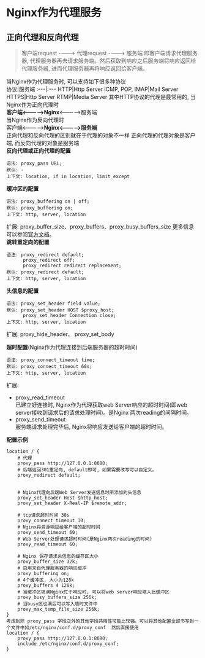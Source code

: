 # Nginx作为代理服务

## 正向代理和反向代理
> 客户端request ----> 代理request ----> 服务端
> 即客户端请求代理服务器, 代理服务器再去请求服务端。然后获取到响应之后服务端将响应返回给代理服务器, 进而代理服务器再将响应返回给客户端。

当Nginx作为代理服务时, 可以支持如下很多种协议  
协议|服务端
:---|:---
HTTP|Http Server
ICMP, POP, IMAP|Mail Server
HTTPS|Http Server
RTMP|Media Server
其中HTTP协议的代理是最常用的, 当Nginx作为正向代理时  
**客户端<----->Nginx**<----->服务端  
当Nginx作为反向代理时  
客户端<----->**Nginx<----->服务端**  
正向代理和反向代理的区别就在于代理的对象不一样
正向代理的代理对象是客户端, 而反向代理的对象是服务端  
**反向代理或正向代理的配置**
```
语法: proxy_pass URL;
默认: -
上下文: location, if in location, limit_except
```
**缓冲区的配置**
```
语法: proxy_buffering on | off;
默认: proxy_buffering on;
上下文: http, server, location
```
扩展: proxy_buffer_size、proxy_buffers、proxy_busy_buffers_size
更多信息可以参阅[官方文档](http://nginx.org/en/docs/http/ngx_http_proxy_module.html)。  
**跳转重定向的配置**
```
语法: proxy_redirect default;
      proxy_redirect off;
      proxy_redirect redirect replacement;
默认: proxy_redirect default;
上下文: http, server, location
```

**头信息的配置**
```
语法: proxy_set_header field value;
默认: proxy_set_header HOST $proxy_host;
      proxy_set_header Connection close;
上下文: http, server, location
```
扩展: proxy_hide_header、 proxy_set_body

**超时配置**(Nginx作为代理连接到后端服务器的超时时间)
```
语法: proxy_connect_timeout time;
默认: proxy_connect_timeout 60s;
上下文: http, server, location
```
扩展: 
- proxy_read_timeout  
已建立好连接时, Nginx作为代理获取web Server响应的超时时间(即web server接收到请求后的请求处理时间)。是Nginx 两次reading的间隔时间。
- proxy_send_timeout  
服务端请求处理完毕后, Nginx将响应发送给客户端的超时时间。

**配置示例**
```
location / {
    # 代理
    proxy_pass http://127.0.0.1:8080;
    # 后端返回301重定向, default即可, 如果需要改写可以自定义。
    proxy_redirect default;
    
    
    # Nginx代理向后端Web Server发送信息时所添加的头信息
    proxy_set_header Host $http_host;
    proxy_set_header X-Real-IP $remote_addr;
    
    # tcp请求超时时间 30s
    proxy_connect_timeout 30;
    # Nginx将资源响应给客户端的超时时间
    proxy_send_timeout 60;
    # Web Server处理请求超时时间(是Nginx两次reading的时间)
    proxy_read_timeout 60;
    
    # Nginx 保存请求头信息的缓存区大小
    proxy_buffer_size 32k;
    # 启用来自代理服务器的响应缓冲
    proxy_buffering on;
    # 4个缓冲区, 大小为128k
    proxy_buffers 4 128k;
    # 当缓冲区填满Nginx忙于响应时, 可以将web server响应填入此缓冲区
    proxy_busy_buffers_size 256k;
    # 当busy区也满后可以写入临时文件中
    proxy_max_temp_file_size 256k;
}
考虑到除 proxy_pass 字段之外的其他字段共用性可能比较强。可以将其他配置全部书写到一个文件中如/etc/nginx/conf.d/proxy_conf  然后直接使用
location / {
    proxy_pass http://127.0.0.1:8080;
    include /etc/nginx/conf.d/proxy_conf;
}
```
